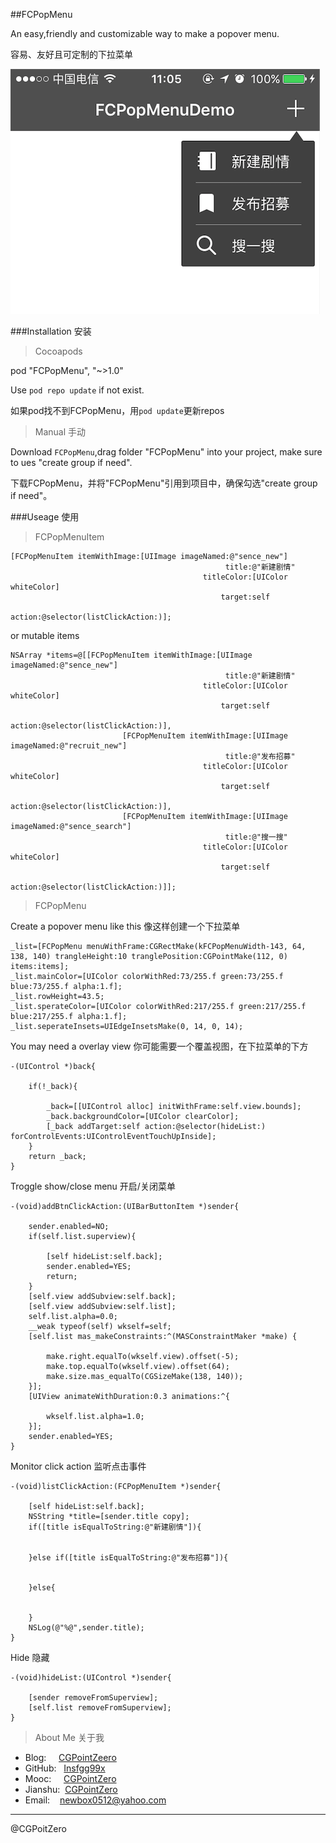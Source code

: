 ##FCPopMenu

An easy,friendly and customizable way to make a popover menu.

容易、友好且可定制的下拉菜单

![Effection](./demo.png)

###Installation 安装
>Cocoapods

pod "FCPopMenu", "~>1.0"

Use `pod repo update` if not exist.

如果pod找不到FCPopMenu，用`pod update`更新repos

>Manual 手动

Download `FCPopMenu`,drag folder "FCPopMenu" into your project, make sure to ues "create group if need".

下载FCPopMenu，并将"FCPopMenu"引用到项目中，确保勾选"create group if need"。

###Useage 使用

>FCPopMenuItem


```
[FCPopMenuItem itemWithImage:[UIImage imageNamed:@"sence_new"]
                                                title:@"新建剧情"
                                           titleColor:[UIColor whiteColor]
                                               target:self
                                               action:@selector(listClickAction:)];
```
or mutable items
```
NSArray *items=@[[FCPopMenuItem itemWithImage:[UIImage imageNamed:@"sence_new"]
                                                title:@"新建剧情"
                                           titleColor:[UIColor whiteColor]
                                               target:self
                                               action:@selector(listClickAction:)],
                         [FCPopMenuItem itemWithImage:[UIImage imageNamed:@"recruit_new"]
                                                title:@"发布招募"
                                           titleColor:[UIColor whiteColor]
                                               target:self
                                               action:@selector(listClickAction:)],
                         [FCPopMenuItem itemWithImage:[UIImage imageNamed:@"sence_search"]
                                                title:@"搜一搜"
                                           titleColor:[UIColor whiteColor]
                                               target:self
                                               action:@selector(listClickAction:)]];
```

>FCPopMenu

Create a popover menu like this
像这样创建一个下拉菜单

```
_list=[FCPopMenu menuWithFrame:CGRectMake(kFCPopMenuWidth-143, 64, 138, 140) trangleHeight:10 tranglePosition:CGPointMake(112, 0) items:items];
_list.mainColor=[UIColor colorWithRed:73/255.f green:73/255.f blue:73/255.f alpha:1.f];
_list.rowHeight=43.5;
_list.sperateColor=[UIColor colorWithRed:217/255.f green:217/255.f blue:217/255.f alpha:1.f];
_list.seperateInsets=UIEdgeInsetsMake(0, 14, 0, 14);
```
You may need a overlay view
你可能需要一个覆盖视图，在下拉菜单的下方
```
-(UIControl *)back{
    
    if(!_back){
        
        _back=[[UIControl alloc] initWithFrame:self.view.bounds];
        _back.backgroundColor=[UIColor clearColor];
        [_back addTarget:self action:@selector(hideList:) forControlEvents:UIControlEventTouchUpInside];
    }
    return _back;
}
```
Troggle show/close menu
开启/关闭菜单

```
-(void)addBtnClickAction:(UIBarButtonItem *)sender{
    
    sender.enabled=NO;
    if(self.list.superview){
        
        [self hideList:self.back];
        sender.enabled=YES;
        return;
    }
    [self.view addSubview:self.back];
    [self.view addSubview:self.list];
    self.list.alpha=0.0;
    __weak typeof(self) wkself=self;
    [self.list mas_makeConstraints:^(MASConstraintMaker *make) {
        
        make.right.equalTo(wkself.view).offset(-5);
        make.top.equalTo(wkself.view).offset(64);
        make.size.mas_equalTo(CGSizeMake(138, 140));
    }];
    [UIView animateWithDuration:0.3 animations:^{
        
        wkself.list.alpha=1.0;
    }];
    sender.enabled=YES;
}
```
Monitor click action
监听点击事件

```
-(void)listClickAction:(FCPopMenuItem *)sender{
    
    [self hideList:self.back];
    NSString *title=[sender.title copy];
    if([title isEqualToString:@"新建剧情"]){
        
        
    }else if([title isEqualToString:@"发布招募"]){
        
        
    }else{
        

    }
    NSLog(@"%@",sender.title);
}
```

Hide
隐藏
```
-(void)hideList:(UIControl *)sender{
    
    [sender removeFromSuperview];
    [self.list removeFromSuperview];
}
```
>About Me 关于我

- Blog:     [CGPointZeero](http://cgpointzero.top)
- GitHub:   [Insfgg99x](https://github.com/Insfgg99x)
- Mooc:     [CGPointZero](http://www.imooc.com/u/3909164/articles)
- Jianshu:  [CGPointZero](http://www.jianshu.com/users/c3f2e8c87dc4/latest_articles)
- Email:    [newbox0512@yahoo.com](mailto:newbox0512@yahoo.com)

-------------------------------------------------------------
@CGPoitZero

